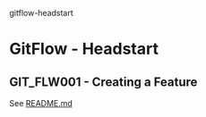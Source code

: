 gitflow-headstart
# GitFlow - Headstart

## GIT_FLW001 - Creating a Feature
See [README.md](https://github.com/willem-vanheemstrasystems/gitflow-headstart/blob/master/GIT_FLW001/README.md)
